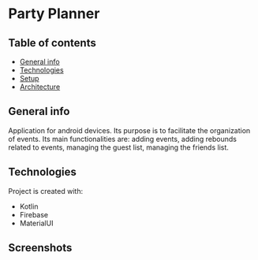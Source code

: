 # Party Planner

## Table of contents
* [General info](#general-info)
* [Technologies](#technologies)
* [Setup](#setup)
* [Architecture](#architecture)

## General info
Application for android devices. Its purpose is to facilitate the organization of events. Its main functionalities are: adding events, adding rebounds related to events, managing the guest list, managing the friends list.
	
## Technologies
Project is created with:
* Kotlin
* Firebase
* MaterialUI
	
## Screenshots

